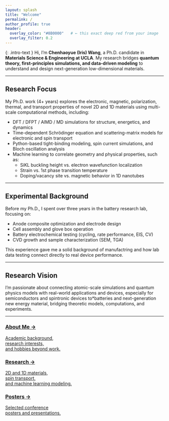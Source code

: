 ```yaml
---
layout: splash
title: "Welcome"
permalink: /
author_profile: true
header:
  overlay_color: "#8B0000"   # ← this exact deep red from your image
  overlay_filter: 0.2
---
```

{: .intro-text }
Hi, I’m **Chenhaoyue (Iris) Wang**, a Ph.D. candidate in **Materials Science & Engineering at UCLA**.
My research bridges **quantum theory, first-principles simulations, and data-driven modeling** to understand and design next-generation low-dimensional materials.

---
## Research Focus
My Ph.D. work (4+ years) explores the electronic, magnetic, polarization, thermal, and transport properties of novel 2D and 1D materials using multi-scale computational methods, including:

- DFT / DFPT / AIMD / MD simulations for structure, energetics, and dynamics  
- Time-dependent Schrödinger equation and scattering-matrix models for electronic and spin transport  
- Python-based tight-binding modeling, spin current simulations, and Bloch oscillation analysis  
- Machine learning to correlate geometry and physical properties, such as:  
  - SiKL buckling height vs. electron wavefunction localization  
  - Strain vs. 1st phase transition temperature  
  - Doping/vacancy site vs. magnetic behavior in 1D nanotubes

---

## Experimental Background
Before my Ph.D., I spent over three years in the battery research lab, focusing on:
- Anode composite optimization and electrode design
- Cell assembly and glove box operation
- Battery electrochemical testing (cycling, rate performance, EIS, CV)  
- CVD growth and sample characterization (SEM, TGA)

This experience gave me a solid background of manufactring and how lab data testing connect directly to real device performance.

---

## Research Vision
I’m passionate about connecting atomic-scale simulations and quantum physics models with real-world applications and devices, especially for semiconductors and spintronic devices to*batteries and next-generation new energy material, bridging theoretic models, computations, and experiments.

---
<!-- Home cards -->
<div class="home-cards" role="list">
  <a class="home-card" href="/about/" role="listitem">
    <h3>About Me →</h3>
    <p>Academic background,<br>research interests,<br>and hobbies beyond work.</p>
  </a>

  <a class="home-card" href="/research/" role="listitem">
    <h3>Research →</h3>
    <p>2D and 1D materials,<br>spin transport,<br>and machine learning modeling.</p>
  </a>

  <a class="home-card" href="/posters/" role="listitem">
    <h3>Posters →</h3>
    <p>Selected conference<br>posters and presentations.</p>
  </a>
</div>





